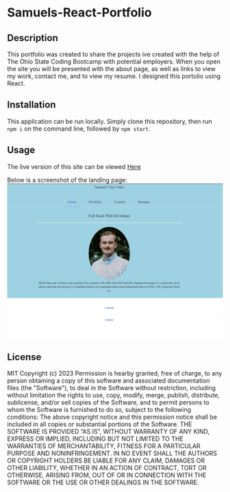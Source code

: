 # Samuels-React-Portfolio

## Description

This portfolio was created to share the projects ive created with the help of The Ohio State Coding Bootcamp with potential employers. When you open the site you will be presented with the about page, as well as links to view my work, contact me, and to view my resume. I designed this portolio using React.  


## Installation

This application can be run locally. Simply clone this repository, then run `npm i` on the command line, followed by `npm start`. 

## Usage

The live version of this site can be viewed [Here](https://sco5am.github.io/Samuels-React-Portfolio/)

Below is a screenshot of the landing page:
![alt text](/public/images/screenshot.png)

## License

MIT Copyright (c) 2023 Permission is hearby granted, free of charge, to any person obtaining a copy of this software and associated documentation files (the "Software"), to deal in the Software without restriction, including without limitation the rights to use, copy, modify, merge, publish, distribute, sublicense, and/or sell copies of the Software, and to permit persons to whom the Software is furnished to do so, subject to the following conditions: The above copyright notice and this permission notice shall be included in all copies or substantial portions of the Software. THE SOFTWARE IS PROVIDED ”AS IS”, WITHOUT WARRANTY OF ANY KIND, EXPRESS OR IMPLIED, INCLUDING BUT NOT LIMITED TO THE WARRANTIES OF MERCHANTABILITY, FITNESS FOR A PARTICULAR PURPOSE AND NONINFRINGEMENT. IN NO EVENT SHALL THE AUTHORS OR COPYRIGHT HOLDERS BE LIABLE FOR ANY CLAIM, DAMAGES OR OTHER LIABILITY, WHETHER IN AN ACTION OF CONTRACT, TORT OR OTHERWISE, ARISING FROM, OUT OF OR IN CONNECTION WITH THE SOFTWARE OR THE USE OR OTHER DEALINGS IN THE SOFTWARE.
